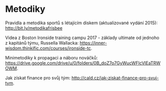 # Metodiky

Pravidla a metodika sportů s létajícím diskem (aktualizované vydání 2015): http://bit.ly/metodikafrisbee

Videa z Boston Ironside training campu 2017 - základy ultimate od jednoho z kapitánů týmu, Russella Wallacka: https://inner-wisdom.thinkific.com/courses/ironside-tc.

Minimetodiky k propagaci a náboru nováčků: https://drive.google.com/drive/u/0/folders/0B_doZ7o7GyWucWFlcVlEaTRWOWM.

Jak získat finance pro svůj tým: http://cald.cz/jak-ziskat-finance-pro-svuj-tym.
